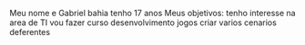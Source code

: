 Meu nome e Gabriel bahia  tenho 17 anos
Meus objetivos: tenho interesse na area de TI  vou fazer curso desenvolvimento jogos criar varios cenarios deferentes


